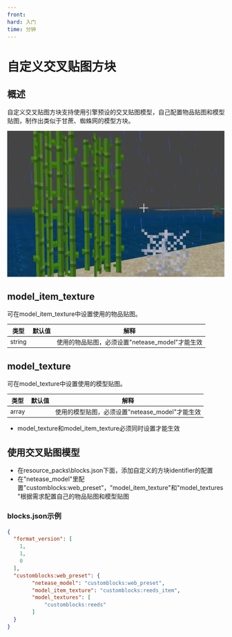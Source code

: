 ```yaml
---
front:
hard: 入门
time: 分钟
---
```

# 自定义交叉贴图方块

## 概述

自定义交叉贴图方块支持使用引擎预设的交叉贴图模型，自己配置物品贴图和模型贴图，制作出类似于甘蔗、蜘蛛网的模型方块。

![web_reeds.png](../picture/customblock/web_reeds.png)

## model_item_texture

可在model_item_texture中设置使用的物品贴图。

| 类型   | 默认值 | 解释                                            |
| ------ | ------ | ----------------------------------------------- |
| string |        | 使用的物品贴图，必须设置"netease_model"才能生效 |

## model_texture

可在model_texture中设置使用的模型贴图。

| 类型  | 默认值 | 解释                                            |
| ----- | ------ | ----------------------------------------------- |
| array |        | 使用的模型贴图，必须设置"netease_model"才能生效 |

- model_texture和model_item_texture必须同时设置才能生效

## 使用交叉贴图模型

- 在resource_packs\blocks.json下面，添加自定义的方块identifier的配置
- 在"netease_model"里配置"customblocks:web_preset"，"model_item_texture"和"model_textures"根据需求配置自己的物品贴图和模型贴图

### blocks.json示例
```json
{
  "format_version": [
    1,
    1,
    0
  ],
  "customblocks:web_preset": {
		"netease_model": "customblocks:web_preset",
    	"model_item_texture": "customblocks:reeds_item",
 		"model_textures": [
      		"customblocks:reeds"
  		]
  }
}
```




